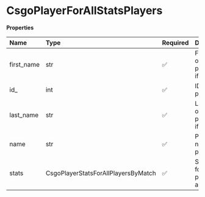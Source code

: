 # CsgoPlayerForAllStatsPlayers

**Properties**

| Name       | Type                                | Required | Description                                 |
| :--------- | :---------------------------------- | :------- | :------------------------------------------ |
| first_name | str                                 | ✅       | First name of the player. `null` if unknown |
| id\_       | int                                 | ✅       | ID of the player                            |
| last_name  | str                                 | ✅       | Last name of the player. `null` if unknown  |
| name       | str                                 | ✅       | Professional name of the player             |
| stats      | CsgoPlayerStatsForAllPlayersByMatch | ✅       | Statistics for all players for a match      |

<!-- This file was generated by liblab | https://liblab.com/ -->
